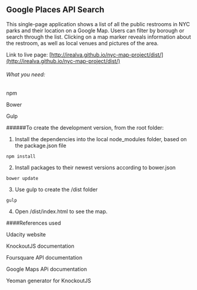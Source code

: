 ## Google Places API Search

This single-page application shows a list of all the public restrooms in NYC parks and their location on a Google Map. Users can filter by borough or search through the list. Clicking on a map marker reveals information about the restroom, as well as local venues and pictures of the area.

Link to live page: [http://irealva.github.io/nyc-map-project/dist/](http://irealva.github.io/nyc-map-project/dist/)


###### What you need:
npm

Bower

Gulp

######To create the development version, from the root folder:

1) Install the dependencies into the local node_modules folder, based on the package.json file

`npm install`

2) Install packages to their newest versions according to bower.json

`bower update`

3) Use gulp to create the /dist folder

`gulp`

4) Open /dist/index.html to see the map.

####References used

Udacity website

KnockoutJS documentation

Foursquare API documentation

Google Maps APi documentation

Yeoman generator for KnockoutJS